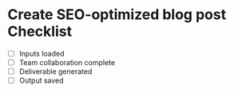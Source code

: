 # Create SEO-optimized blog post Checklist

- [ ] Inputs loaded
- [ ] Team collaboration complete
- [ ] Deliverable generated
- [ ] Output saved
